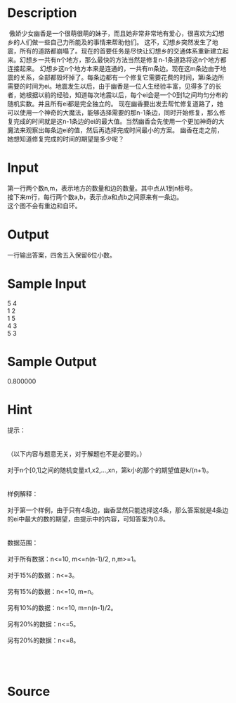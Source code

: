 
# Description

<div class="content"><p> 傲娇少女幽香是一个很萌很萌的妹子，而且她非常非常地有爱心，很喜欢为幻想乡的人们做一些自己力所能及的事情来帮助他们。 这不，幻想乡突然发生了地震，所有的道路都崩塌了。现在的首要任务是尽快让幻想乡的交通体系重新建立起来。幻想乡一共有n个地方，那么最快的方法当然是修复n-1条道路将这n个地方都连接起来。 幻想乡这n个地方本来是连通的，一共有m条边。现在这m条边由于地震的关系，全部都毁坏掉了。每条边都有一个修复它需要花费的时间，第i条边所需要的时间为ei。地震发生以后，由于幽香是一位人生经验丰富，见得多了的长者，她根据以前的经验，知道每次地震以后，每个ei会是一个0到1之间均匀分布的随机实数。并且所有ei都是完全独立的。 现在幽香要出发去帮忙修复道路了，她可以使用一个神奇的大魔法，能够选择需要的那n-1条边，同时开始修复，那么修复完成的时间就是这n-1条边的ei的最大值。当然幽香会先使用一个更加神奇的大魔法来观察出每条边ei的值，然后再选择完成时间最小的方案。 幽香在走之前，她想知道修复完成的时间的期望是多少呢？ </p></div>

# Input

<div class="content"><div>第一行两个数n,m，表示地方的数量和边的数量。其中点从1到n标号。 </div>
<div>接下来m行，每行两个数a,b，表示点a和点b之间原来有一条边。 </div>
<div>这个图不会有重边和自环。 </div></div>

# Output

<div class="content"><div>一行输出答案，四舍五入保留6位小数。 </div></div>

# Sample Input

<div class="content"><span class="sampledata">5 4<br/>
1 2<br/>
1 5<br/>
4 3<br/>
5 3</span></div>

# Sample Output

<div class="content"><span class="sampledata">0.800000</span></div>

# Hint

<div class="content"><p></p><div>提示： </div><br/>
<div><br/>
<div>（以下内容与题意无关，对于解题也不是必要的。） </div><br/>
<div>对于n个[0,1]之间的随机变量x1,x2,...,xn，第k小的那个的期望值是k/(n+1)。 </div><br/>
<div></div><br/>
<div>样例解释： </div><br/>
<div>对于第一个样例，由于只有4条边，幽香显然只能选择这4条，那么答案就是4条边的ei中最大的数的期望，由提示中的内容，可知答案为0.8。 </div><br/>
<div></div><br/>
<div>数据范围： </div><br/>
<div>对于所有数据：n&lt;=10, m&lt;=n(n-1)/2, n,m&gt;=1。 </div><br/>
<div>对于15%的数据：n&lt;=3。 </div><br/>
<div>另有15%的数据：n&lt;=10, m=n。 </div><br/>
<div>另有10%的数据：n&lt;=10, m=n(n-1)/2。 </div><br/>
<div>另有20%的数据：n&lt;=5。 </div><br/>
<div>另有20%的数据：n&lt;=8。</div><br/>
</div><br/>
<div></div><br/>
<div></div><p></p></div>

# Source

<div class="content"><p><a href="problemset.php?search="></a></p></div>

